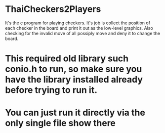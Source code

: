 # ThaiCheckers2Players
It's the c program for playing checkers. It's job is collect the position of each checker in the board and print it out as the low-level graphics.
Also checking for the invalid move of all possiply move and deny it to change the board.

# This required old library such conio.h to run, so make sure you have the library installed already before trying to run it.

# You can just run it directly via the only single file show there
